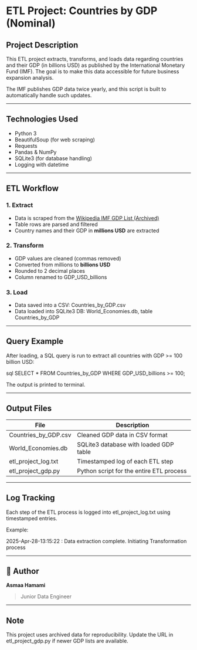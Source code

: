 # ETL Project: Countries by GDP (Nominal)

## Project Description

This ETL project extracts, transforms, and loads data regarding countries and their GDP (in billions USD) as published by the International Monetary Fund (IMF). The goal is to make this data accessible for future business expansion analysis.

The IMF publishes GDP data twice yearly, and this script is built to automatically handle such updates.

---

## Technologies Used

- Python 3
- BeautifulSoup (for web scraping)
- Requests
- Pandas & NumPy
- SQLite3 (for database handling)
- Logging with datetime

---

## ETL Workflow

### 1. **Extract**
- Data is scraped from the [Wikipedia IMF GDP List (Archived)](https://web.archive.org/web/20230902185326/https://en.wikipedia.org/wiki/List_of_countries_by_GDP_%28nominal%29)
- Table rows are parsed and filtered
- Country names and their GDP in **millions USD** are extracted

### 2. **Transform**
- GDP values are cleaned (commas removed)
- Converted from millions to **billions USD**
- Rounded to 2 decimal places
- Column renamed to GDP_USD_billions

### 3. **Load**
- Data saved into a CSV: Countries_by_GDP.csv
- Data loaded into SQLite3 DB: World_Economies.db, table Countries_by_GDP

---

## Query Example

After loading, a SQL query is run to extract all countries with GDP >= 100 billion USD:

sql
SELECT * FROM Countries_by_GDP WHERE GDP_USD_billions >= 100;


The output is printed to terminal.

---

## Output Files

| File                     | Description                                |
|--------------------------|--------------------------------------------|
| Countries_by_GDP.csv   | Cleaned GDP data in CSV format             |
| World_Economies.db     | SQLite3 database with loaded GDP table     |
| etl_project_log.txt    | Timestamped log of each ETL step           |
| etl_project_gdp.py     | Python script for the entire ETL process   |

---

## Log Tracking

Each step of the ETL process is logged into etl_project_log.txt using timestamped entries.

Example:

2025-Apr-28-13:15:22 : Data extraction complete. Initiating Transformation process

---

## 👤 Author

**Asmaa Hamami**  
> Junior Data Engineer

---

##  Note

This project uses archived data for reproducibility. Update the URL in etl_project_gdp.py if newer GDP lists are available.